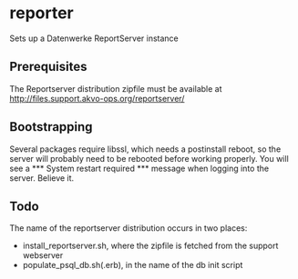 reporter
========

Sets up a Datenwerke ReportServer instance


## Prerequisites
The Reportserver distribution zipfile must be available at http://files.support.akvo-ops.org/reportserver/ 

## Bootstrapping
 Several packages require libssl, which needs a postinstall reboot, so the server will probably need to be rebooted before working properly.
You will see a *** System restart required *** message when logging into the server. Believe it.

## Todo
The name of the reportserver distribution occurs in two places:
* install_reportserver.sh, where the zipfile is fetched from the support webserver
* populate_psql_db.sh(.erb), in the name of the db init script